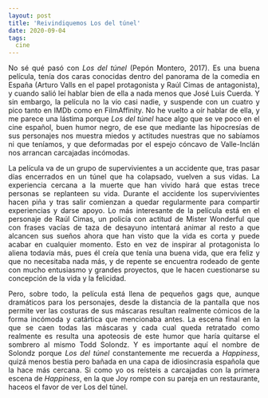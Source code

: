 ```yaml
---
layout: post
title: 'Reivindiquemos Los del túnel'
date: 2020-09-04
tags:
  cine
---
```

<p style='text-align: justify;'>No sé qué pasó con <i>Los del túnel</i> (Pepón Montero, 2017). Es una buena película, tenía dos caras conocidas dentro del panorama de la comedia en España (Arturo Valls en el papel protagonista y Raúl Cimas de antagonista), y cuando salió leí hablar bien de ella a nada menos que José Luis Cuerda. Y sin embargo, la película no la vio casi nadie, y suspende con un cuatro y pico tanto en IMDb como en FilmAffinity. No he vuelto a oír hablar de ella, y me parece una lástima porque <i>Los del túnel</i> hace algo que se ve poco en el cine español, buen humor negro, de ese que mediante las hipocresías de sus personajes nos muestra miedos y actitudes nuestras que no sabíamos ni que teníamos, y que deformadas por el espejo cóncavo de Valle-Inclán nos arrancan carcajadas incómodas.</p>

<p style='text-align: justify;'>La película va de un grupo de supervivientes a un accidente que, tras pasar días encerrados en un túnel que ha colapsado, vuelven a sus vidas. La experiencia cercana a la muerte que han vivido hará que estas trece personas se replanteen su vida. Durante el accidente los supervivientes hacen piña y tras salir comienzan a quedar regularmente para compartir experiencias y darse apoyo. Lo más interesante de la película está en el personaje de Raúl Cimas, un policía con actitud de Mister Wonderful que con frases vacías de taza de desayuno intentará animar al resto a que alcancen sus sueños ahora que han visto que la vida es corta y puede acabar en cualquier momento. Esto en vez de inspirar al protagonista lo aliena todavía más, pues él creía que tenía una buena vida, que era feliz y que no necesitaba nada más, y de repente se encuentra rodeado de gente con mucho entusiasmo y grandes proyectos, que le hacen cuestionarse su concepción de la vida y la felicidad.</p>

<p style='text-align: justify;'>Pero, sobre todo, la película está llena de pequeños gags que, aunque dramáticos para los personajes, desde la distancia de la pantalla que nos permite ver las costuras de sus máscaras resultan realmente cómicos de la forma incómoda y catártica que mencionaba antes. La escena final en la que se caen todas las máscaras y cada cual queda retratado como realmente es resulta una apoteosis de este humor que haría quitarse el sombrero al mismo Todd Solondz. Y es importante aquí el nombre de Solondz porque <i>Los del túnel</i> constantemente me recuerda a <i>Happiness</i>, quizá menos bestia pero bañada en una capa de idiosincrasia española que la hace más cercana. Si como yo os reísteis a carcajadas con la primera escena de <i>Happiness</i>, en la que Joy rompe con su pareja en un restaurante, haceos el favor de ver Los del túnel.</p>
